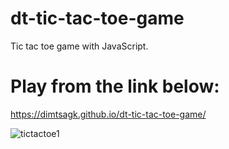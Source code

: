 # dt-tic-tac-toe-game
Tic tac toe game with JavaScript.

# Play from the link below:
https://dimtsagk.github.io/dt-tic-tac-toe-game/

![tictactoe1](https://github.com/user-attachments/assets/24db2766-cb14-4e0b-ba1c-a1970fc2adb6)
